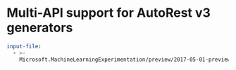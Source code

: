 # Multi-API support for AutoRest v3 generators

``` yaml $(enable-multi-api)
input-file:
  - >-
    Microsoft.MachineLearningExperimentation/preview/2017-05-01-preview/machineLearningExperimentation.json
```
